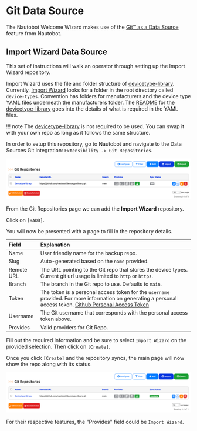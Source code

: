 # Git Data Source

The Nautobot Welcome Wizard makes use of the [Git™ as a Data Source](https://docs.nautobot.com/projects/core/en/stable/user-guides/git-data-source/) feature from Nautobot.

## Import Wizard Data Source

This set of instructions will walk an operator through setting up the Import Wizard repository.

Import Wizard uses the file and folder structure of [devicetype-library](https://github.com/nautobot/devicetype-library). Currently, [Import Wizard](app_getting_started.md#import-manufacturers) looks for a folder in the root directory called `device-types`. Convention has folders for manufacturers and the device type YAML files underneath the manufacturers folder. The [README](https://github.com/nautobot/devicetype-library/blob/main/README.md) for the [devicetype-library](https://github.com/nautobot/devicetype-library) goes into the details of what is required in the YAML files.

!!! note
    The [devicetype-library](https://github.com/nautobot/devicetype-library) is not required to be used. You can swap it with your own repo as long as it follows the same structure.

In order to setup this repository, go to Nautobot and navigate to the Data Sources Git integration: `Extensibility -> Git Repositories`.

![Import Wizard Git Navigation](../images/merlin_gitrepo.png)

From the Git Repositories page we can add the **Import Wizard** repository.

Click on `[+ADD]`.

You will now be presented with a page to fill in the repository details.

|Field|Explanation|
|:---|:---|
|Name|User friendly name for the backup repo.|
|Slug|Auto-generated based on the `name` provided.|
|Remote URL|The URL pointing to the Git repo that stores the device types. Current git url usage is limited to `http` or `https`.|
|Branch|The branch in the Git repo to use. Defaults to `main`.|
|Token|The token is a personal access token for the `username` provided. For more information on generating a personal access token. [Github Personal Access Token](https://docs.github.com/en/github/authenticating-to-github/creating-a-personal-access-token)
|Username|The Git username that corresponds with the personal access token above.|
|Provides|Valid providers for Git Repo.|

Fill out the required information and be sure to select `Import Wizard` on the provided selection. Then click on `[Create]`.

Once you click `[Create]` and the repository syncs, the main page will now show the repo along with its status.

![Git Import Wizard Status](../images/merlin_gitrepo_syncd.png)

For their respective features, the "Provides" field could be `Import Wizard`.
